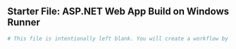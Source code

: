 ## Starter File: ASP.NET Web App Build on Windows Runner

```yaml
# This file is intentionally left blank. You will create a workflow by following the instructions provided in the lab.
```
